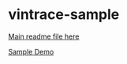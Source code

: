 # vintrace-sample

[Main readme file here](vintrace-api/README.md)

[Sample Demo](/screen_play.gif)
